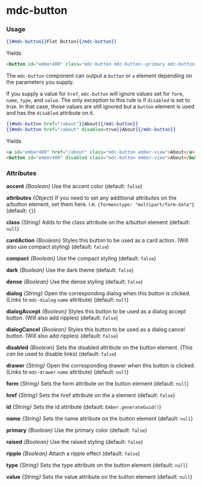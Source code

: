 # mdc-button

### Usage

```hbs
{{#mdc-button}}Flat Button{{/mdc-button}}
```

Yields

```html
<button id="ember400" class="mdc-button mdc-button--primary mdc-button--raised ember-view">Submit</button>
```

The `mdc-button` component can output a `button` or `a` element depending on the parameters you supply.

If you supply a value for `href`, `mdc-button` will ignore values set for `form`, `name`, `type`, and `value`.
The only exception to this rule is if `disabled` is set to true. In that case, those values are still ignored but
a `button` element is used and has the `disabled` attribute on it.

```hbs
{{#mdc-button href="/about"}}About{{/mdc-button}}
{{#mdc-button href="/about" disabled=true}}About{{/mdc-button}}
```

Yields

```html
<a id="ember400" href="/about" class="mdc-button ember-view">About</a>
<button id="ember400" disabled class="mdc-button ember-view">About</button>
```

### Attributes

**accent** *{Boolean}* Use the accent color (default: `false`)

**attributes** *{Object}* If you need to set any additional attributes on the a/button element, set them here. i.e. `{formenctype: "multipart/form-data"}` (default: `{}`)

**class** *{String}* Adds to the class attribute on the a/button element (default: `null`)

**cardAction** *{Boolean}* Styles this button to be used as a card action. (Will also use compact styling) (default: `false`)

**compact** *{Boolean}* Use the compact styling (default: `false`)

**dark** *{Boolean}* Use the dark theme (default: `false`)

**dense** *{Boolean}* Use the dense styling (default: `false`)

**dialog** *{String}* Open the corresponding dialog when this button is clicked. (Links to `mdc-dialog` `name` attribute) (default: `null`)

**dialogAccept** *{Boolean}* Styles this button to be used as a dialog accept button. (Will also add ripples) (default: `false`)

**dialogCancel** *{Boolean}* Styles this button to be used as a dialog cancel button. (Will also add ripples) (default: `false`)

**disabled** *{Boolean}* Sets the disabled attribute on the button element. (This *can* be used to disable links) (default: `false`)

**drawer** *{String}* Open the corresponding drawer when this button is clicked. (Links to `mdc-drawer` `name` attribute) (default: `null`)

**form** *{String}* Sets the form attribute on the button element (default: `null`)

**href** *{String}* Sets the href attribute on the a element (default: `false`)

**id** *{String}* Sets the id attribute (default: `Ember.generateGuid()`)

**name** *{String}* Sets the name attribute on the button element (default: `null`)

**primary** *{Boolean}* Use the primary color (default: `false`)

**raised** *{Boolean}* Use the raised styling (default: `false`)

**ripple** *{Boolean}* Attach a ripple effect (default: `false`)

**type** *{String}* Sets the type attribute on the button element (default: `null`)

**value** *{String}* Sets the value attribute on the button element (default: `null`)
